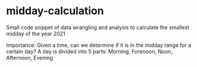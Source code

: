 # midday-calculation
Small code snippet of data wrangling and analysis to calculate the smallest midday of the year 2021 

Importance: Given a time, can we determine if it is in the midday range for a certain day? A day is divided into 5 parts: Morning, Forenoon, Noon, Afternoon, Evening 

